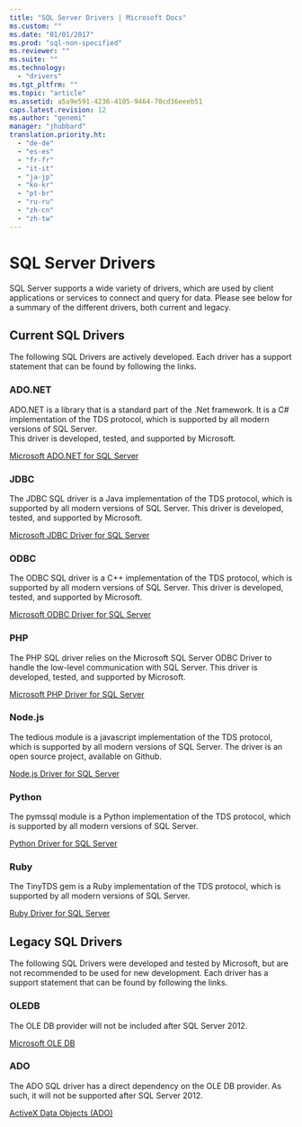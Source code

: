 ```yaml
---
title: "SQL Server Drivers | Microsoft Docs"
ms.custom: ""
ms.date: "01/01/2017"
ms.prod: "sql-non-specified"
ms.reviewer: ""
ms.suite: ""
ms.technology: 
  - "drivers"
ms.tgt_pltfrm: ""
ms.topic: "article"
ms.assetid: a5a9e591-4236-4105-9464-70cd36eeeb51
caps.latest.revision: 12
ms.author: "genemi"
manager: "jhubbard"
translation.priority.ht: 
  - "de-de"
  - "es-es"
  - "fr-fr"
  - "it-it"
  - "ja-jp"
  - "ko-kr"
  - "pt-br"
  - "ru-ru"
  - "zh-cn"
  - "zh-tw"
---
```

# SQL Server Drivers
SQL Server supports a wide variety of drivers, which are used by client applications or services to connect and query for data.  Please see below for a summary of the different drivers, both current and legacy.  
  
## Current SQL Drivers  
 The following SQL Drivers are actively developed. Each driver has a support statement that can be found by following the links.  
  
### ADO.NET  
 ADO.NET is a library that is a standard part of the .Net framework.  It is a C# implementation of the TDS protocol, which is supported by all modern versions of SQL Server.    
                          This driver is developed, tested, and supported by Microsoft.  
  
 [Microsoft ADO.NET for SQL Server](../connect/ado-net/microsoft-ado.net-for-sql-server.md)  
  
### JDBC  
 The JDBC SQL driver is a Java implementation of the TDS protocol, which is supported by all modern versions of SQL Server.  This driver is developed, tested, and supported by Microsoft.  
  
 [Microsoft JDBC Driver for SQL Server](../connect/jdbc/microsoft-jdbc-driver-for-sql-server.md)  
  
### ODBC  
 The ODBC SQL driver is a C++ implementation of the TDS protocol, which is supported by all modern versions of SQL Server.  This driver is developed, tested, and supported by Microsoft.  
  
 [Microsoft ODBC Driver for SQL Server](../connect/odbc/microsoft-odbc-driver-for-sql-server.md)  
  
### PHP  
 The PHP SQL driver relies on the Microsoft SQL Server ODBC Driver to handle the low-level communication with SQL Server.  This driver is developed, tested, and supported by Microsoft.  
  
 [Microsoft PHP Driver for SQL Server](../connect/php/microsoft-php-driver-for-sql-server.md)  
  
### Node.js  
 The tedious module is a javascript implementation of the TDS protocol, which is supported by all modern versions of SQL Server.  The driver is an open source project, available on Github.  
  
 [Node.js Driver for SQL Server](../connect/node-js/node.js-driver-for-sql-server.md)  
  
### Python  
 The pymssql module is a Python implementation of the TDS protocol, which is supported by all modern versions of SQL Server.  
  
 [Python Driver for SQL Server](../connect/python/python-driver-for-sql-server.md)  
  
### Ruby  
 The TinyTDS gem is a Ruby implementation of the TDS protocol, which is supported by all modern versions of SQL Server.  
  
 [Ruby Driver for SQL Server](../connect/ruby/ruby-driver-for-sql-server.md)  
  
## Legacy SQL Drivers  
 The following SQL Drivers were developed and tested by Microsoft, but are not recommended to be used for new development. Each driver has a support statement that can be found by following the links.  
  
### OLEDB  
 The OLE DB provider will not be included after SQL Server 2012.  
  
 [Microsoft OLE DB](https://msdn.microsoft.com/library/ms722784.aspx)  
  
### ADO  
 The ADO SQL driver has a direct dependency on the OLE DB provider.  As such, it will not be supported after SQL Server 2012.  
  
 [ActiveX Data Objects (ADO)](../Topic/ActiveX%20Data%20Objects%20\(ADO\).md)